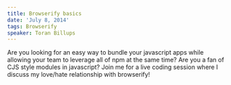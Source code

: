 ```yaml
---
title: Browserify basics
date: 'July 8, 2014'
tags: Browserify
speaker: Toran Billups
---
```


Are you looking for an easy way to bundle your javascript apps while allowing
your team to leverage all of npm at the same time? Are you a fan of CJS style
modules in javascript? Join me for a live coding session where I discuss my
love/hate relationship with browserify!

